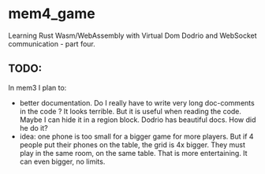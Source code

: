 # mem4_game
Learning Rust Wasm/WebAssembly with Virtual Dom Dodrio and WebSocket communication - part four.
## TODO:
In mem3 I plan to:
- better documentation. Do I really have to write very long doc-comments in the code ? It looks terrible. But it is useful when reading the code. Maybe I can hide it in a region block. Dodrio has beautiful docs. How did he do it?  
- idea: one phone is too small for a bigger game for more players. But if 4 people put their phones
on the table, the grid is 4x bigger. They must play in the same room, on the same table. That is more entertaining. It can even bigger, no limits.


